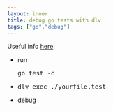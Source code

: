 ```yaml
---
layout: inner
title: debug go tests with dlv
tags: ["go","debug"]
---
```

Useful info [here](https://github.com/derekparker/delve/issues/27):

* run <pre>go test -c</pre>
* <pre>dlv exec ./yourfile.test</pre>
* debug
